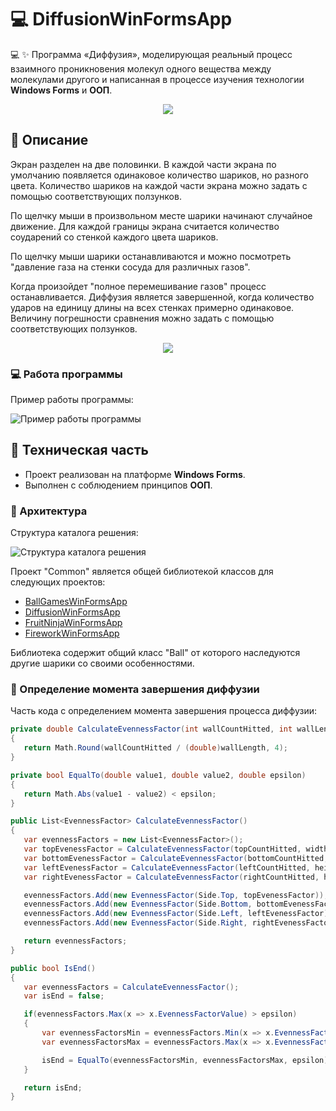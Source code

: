 # 💻 DiffusionWinFormsApp

💻 ✨ Программа «Диффузия», моделирующая реальный процесс взаимного проникновения молекул одного вещества между молекулами другого и написанная в процессе изучения технологии **Windows Forms** и **ООП**.

<div align="center"><img src="https://github.com/snikitin-de/DiffusionWinFormsApp/assets/25394427/7d1d1ef1-cb57-48ef-9088-0a90244836d6"></div>

## 📄 Описание

Экран разделен на две половинки. В каждой части экрана по умолчанию появляется одинаковое количество шариков, но разного цвета. Количество шариков на каждой части экрана можно задать с помощью соответствующих ползунков.

По щелчку мыши в произвольном месте шарики начинают случайное движение. Для каждой границы экрана считается количество соударений со стенкой каждого цвета шариков.

По щелчку мыши шарики останавливаются и можно посмотреть "давление газа на стенки сосуда для различных газов".

Когда произойдет "полное перемешивание газов" процесс останавливается. Диффузия является завершенной, когда количество ударов на единицу длины на всех стенках примерно одинаковое. Величину погрешности сравнения можно задать с помощью соответствующих ползунков.

<div align="center"><img src="https://github.com/snikitin-de/DiffusionWinFormsApp/assets/25394427/0b3d74f1-d5f4-4e8c-84a5-6689dfc48302"></div>

### 💻 Работа программы

Пример работы программы:

![Пример работы программы](https://github.com/snikitin-de/DiffusionWinFormsApp/assets/25394427/c2585aa9-bd11-498d-abd8-a01435e26031)

## 🔧 Техническая часть

* Проект реализован на платформе **Windows Forms**.
* Выполнен с соблюдением принципов **ООП**.

### 🧩 Архитектура

Структура каталога решения:

![Структура каталога решения](https://github.com/snikitin-de/DiffusionWinFormsApp/assets/25394427/059452c7-fe74-4264-b138-18804379f42b)

Проект "Common" является общей библиотекой классов для следующих проектов:

* [BallGamesWinFormsApp](https://github.com/snikitin-de/BallGamesWinFormsApp)
* [DiffusionWinFormsApp](https://github.com/snikitin-de/DiffusionWinFormsApp)
* [FruitNinjaWinFormsApp](https://github.com/snikitin-de/FruitNinjaWinFormsApp)
* [FireworkWinFormsApp](https://github.com/snikitin-de/FireworkWinFormsApp)

Библиотека содержит общий класс "Ball" от которого наследуются другие шарики со своими особенностями.

### 📝 Определение момента завершения диффузии

Часть кода с определением момента завершения процесса диффузии:

```csharp
private double CalculateEvennessFactor(int wallCountHitted, int wallLength)
{
   return Math.Round(wallCountHitted / (double)wallLength, 4);
}

private bool EqualTo(double value1, double value2, double epsilon)
{
   return Math.Abs(value1 - value2) < epsilon;
}

public List<EvennessFactor> CalculateEvennessFactor()
{
   var evennessFactors = new List<EvennessFactor>();
   var topEvenessFactor = CalculateEvennessFactor(topCountHitted, width);
   var bottomEvenessFactor = CalculateEvennessFactor(bottomCountHitted, width);
   var leftEvenessFactor = CalculateEvennessFactor(leftCountHitted, height);
   var rightEvenessFactor = CalculateEvennessFactor(rightCountHitted, height);

   evennessFactors.Add(new EvennessFactor(Side.Top, topEvenessFactor));
   evennessFactors.Add(new EvennessFactor(Side.Bottom, bottomEvenessFactor));
   evennessFactors.Add(new EvennessFactor(Side.Left, leftEvenessFactor));
   evennessFactors.Add(new EvennessFactor(Side.Right, rightEvenessFactor));

   return evennessFactors;
}

public bool IsEnd()
{
   var evennessFactors = CalculateEvennessFactor();
   var isEnd = false;

   if(evennessFactors.Max(x => x.EvennessFactorValue) > epsilon)
   {
       var evennessFactorsMin = evennessFactors.Min(x => x.EvennessFactorValue);
       var evennessFactorsMax = evennessFactors.Max(x => x.EvennessFactorValue);

       isEnd = EqualTo(evennessFactorsMin, evennessFactorsMax, epsilon);
   }

   return isEnd;
}
```
